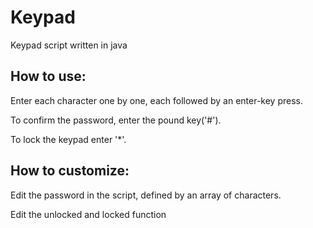 # Keypad
Keypad script written in java

## How to use:
Enter each character one by one, each followed by an enter-key press.

To confirm the password, enter the pound key('#').

To lock the keypad enter '*'.

## How to customize: 
Edit the password in the script, defined by an array of characters.

Edit the unlocked and locked function 
